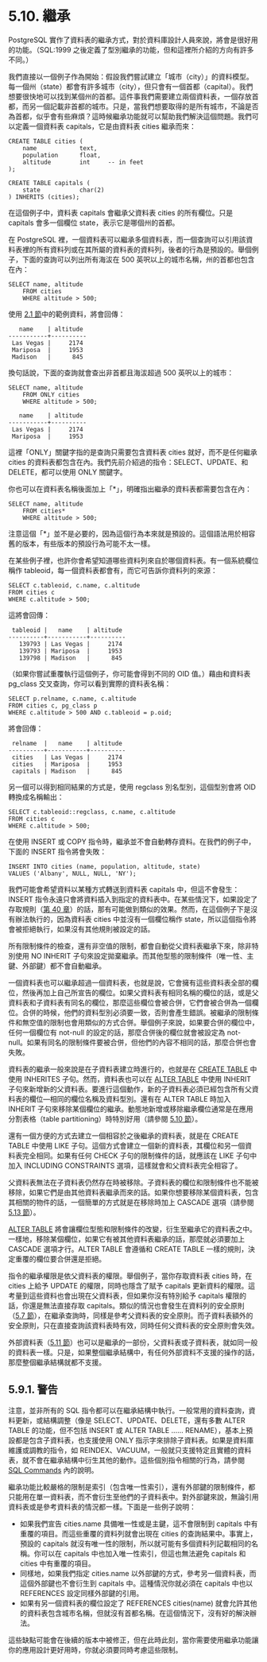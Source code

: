 # 5.10. 繼承

PostgreSQL 實作了資料表的繼承方式，對於資料庫設計人員來說，將會是很好用的功能。（SQL:1999 之後定義了型別繼承的功能，但和這裡所介紹的方向有許多不同。）

我們直接以一個例子作為開始：假設我們嘗試建立「城市（city）」的資料模型。每一個州（state）都會有許多城市（city），但只會有一個首都（capital）。我們想要很快地可以找到某個州的首都。這件事我們需要建立兩個資料表，一個存放首都，而另一個記載非首都的城市。只是，當我們想要取得的是所有城市，不論是否為首都，似乎會有些麻煩？這時候繼承功能就可以幫助我們解決這個問題。我們可以定義一個資料表 capitals，它是由資料表 cities 繼承而來：

```
CREATE TABLE cities (
    name            text,
    population      float,
    altitude        int     -- in feet
);

CREATE TABLE capitals (
    state           char(2)
) INHERITS (cities);
```

在這個例子中，資料表 capitals 會繼承父資料表 cities 的所有欄位。只是 capitals 會多一個欄位 state，表示它是哪個州的首都。

在 PostgreSQL 裡，一個資料表可以繼承多個資料表，而一個查詢可以引用該資料表裡的所有資料列或在其所屬的資料表的資料列，後者的行為是預設的。舉個例子，下面的查詢可以列出所有海沷在 500 英呎以上的城市名稱，州的首都也包含在內：

```
SELECT name, altitude
    FROM cities
    WHERE altitude > 500;
```

使用 [2.1 節](https://github.com/pgsql-tw/documents/tree/a096b206440e1ac8cdee57e1ae7a74730f0ee146/the-sql-language/21-introduction.md)中的範例資料，將會回傳：

```
   name    | altitude
-----------+----------
 Las Vegas |     2174
 Mariposa  |     1953
 Madison   |      845
```

換句話說，下面的查詢就會查出非首都且海沷超過 500 英呎以上的城市：

```
SELECT name, altitude
    FROM ONLY cities
    WHERE altitude > 500;

   name    | altitude
-----------+----------
 Las Vegas |     2174
 Mariposa  |     1953
```

這裡「ONLY」關鍵字指的是查詢只需要包含資料表 cities 就好，而不是任何繼承 cities 的資料表都包含在內。我們先前介紹過的指令：SELECT、UPDATE、和 DELETE，都可以使用 ONLY 關鍵字。

你也可以在資料表名稱後面加上「\*」，明確指出繼承的資料表都需要包含在內：

```
SELECT name, altitude
    FROM cities*
    WHERE altitude > 500;
```

注意這個「\*」並不是必要的，因為這個行為本來就是預設的。這個語法用於相容舊的版本，有些版本的預設行為可能不太一樣。

在某些例子裡，也許你會希望知道哪些資料列來自於哪個資料表。有一個系統欄位稱作 tableoid，每一個資料表都會有，而它可告訴你資料列的來源：

```
SELECT c.tableoid, c.name, c.altitude
FROM cities c
WHERE c.altitude > 500;
```

這將會回傳：

```
 tableoid |   name    | altitude
----------+-----------+----------
   139793 | Las Vegas |     2174
   139793 | Mariposa  |     1953
   139798 | Madison   |      845
```

（如果你嘗試重覆執行這個例子，你可能會得到不同的 OID 值。）藉由和資料表 pg\_class 交叉查詢，你可以看到實際的資料表名稱：

```
SELECT p.relname, c.name, c.altitude
FROM cities c, pg_class p
WHERE c.altitude > 500 AND c.tableoid = p.oid;
```

將會回傳：

```
 relname  |   name    | altitude
----------+-----------+----------
 cities   | Las Vegas |     2174
 cities   | Mariposa  |     1953
 capitals | Madison   |      845
```

另一個可以得到相同結果的方式是，使用 regclass 別名型別，這個型別會將 OID 轉換成名稱輸出：

```
SELECT c.tableoid::regclass, c.name, c.altitude
FROM cities c
WHERE c.altitude > 500;
```

在使用 INSERT 或 COPY 指令時，繼承並不會自動轉存資料。在我們的例子中，下面的 INSERT 指令將會失敗：

```
INSERT INTO cities (name, population, altitude, state)
VALUES ('Albany', NULL, NULL, 'NY');
```

我們可能會希望資料以某種方式轉送到資料表 capitals 中，但這不會發生：INSERT 指令永遠只會將資料插入到指定的資料表中。在某些情況下，如果設定了存取規則（[第 40 章](https://github.com/pgsql-tw/documents/tree/a096b206440e1ac8cdee57e1ae7a74730f0ee146/v-server-programming/the-rule-system.md)）的話，那有可能做到類似的效果。然而，在這個例子下是沒有辦法執行的，因為資料表 cities 中並沒有一個欄位稱作 state，所以這個指令將會被拒絕執行，如果沒有其他規則被設定的話。

所有限制條件的檢查，還有非空值的限制，都會自動從父資料表繼承下來，除非特別使用 NO INHERIT 子句來設定拋棄繼承。而其他型態的限制條件（唯一性、主鍵、外部鍵）都不會自動繼承。

一個資料表也可以繼承超過一個資料表，也就是說，它會擁有這些資料表全部的欄位，然後再加上自己所宣告的欄位。如果父資料表有相同名稱的欄位的話，或是父資料表和子資料表有同名的欄位，那麼這些欄位會被合併，它們會被合併為一個欄位。合併的時候，他們的資料型別必須要一致，否則會產生錯誤。被繼承的限制條件和無空值的限制也會用類似的方式合併。舉個例子來說，如果要合併的欄位中，任何一個欄位有 not-null 的設定的話，那麼合併後的欄位就會被設定為 not-null。如果有同名的限制條件要被合併，但他們的內容不相同的話，那麼合併也會失敗。

資料表的繼承一般來說是在子資料表建立時進行的，也就是在 [CREATE TABLE](https://github.com/pgsql-tw/documents/tree/a096b206440e1ac8cdee57e1ae7a74730f0ee146/vi-reference/i-sql-commands/create-table.md) 中使用 INHERITES 子句。然而，資料表也可以在 [ALTER TABLE](https://github.com/pgsql-tw/documents/tree/a096b206440e1ac8cdee57e1ae7a74730f0ee146/vi-reference/i-sql-commands/alter-table.md) 中使用 INHERIT 子句來新增新的父資料表。要進行這個動作，新的子資料表必須已經包含所有父資料表的欄位—相同的欄位名稱及資料型別。還有在 ALTER TABLE 時加入 INHERIT 子句來移除某個欄位的繼承。動態地新增或移除繼承欄位通常是在應用分割表格（table partitioning）時特別好用（請參閱 [5.10 節](https://github.com/pgsql-tw/documents/tree/a096b206440e1ac8cdee57e1ae7a74730f0ee146/ii-the-sql-language/data-definition/510-table-partitioning.md)）。

還有一個方便的方式去建立一個相容於之後繼承的資料表，就是在 CREATE TABLE 中使用 LIKE 子句。這個方式會建立一個新的資料表，其欄位和另一個資料表完全相同。如果有任何 CHECK 子句的限制條件的話，就應該在 LIKE 子句中加入 INCLUDING CONSTRAINTS 選項，這樣就會和父資料表完全相容了。

父資料表無法在子資料表仍然存在時被移除。子資料表的欄位和限制條件也不能被移除，如果它們是由其他資料表繼承而來的話。如果你想要移除某個資料表，包含其相關的物件的話，一個簡單的方式就是在移除時加上 CASCADE 選項（請參閱 [5.13 節](https://github.com/pgsql-tw/documents/tree/a096b206440e1ac8cdee57e1ae7a74730f0ee146/ii-the-sql-language/data-definition/513-dependency-tracking.md)）。

[ALTER TABLE](https://github.com/pgsql-tw/documents/tree/a096b206440e1ac8cdee57e1ae7a74730f0ee146/vi-reference/i-sql-commands/alter-table.md) 將會讓欄位型態和限制條件的改變，衍生至繼承它的資料表之中。一樣地，移除某個欄位，如果它有被其他資料表繼承的話，那麼就必須要加上 CASCADE 選項才行。ALTER TABLE 會遵循和 CREATE TABLE 一樣的規則，決定重覆的欄位要合併還是拒絕。

指令的繼承權限是依父資料表的權限。舉個例子，當你存取資料表 cities 時，在 cities 上給予 UPDATE 的權限，同時也隱含了賦予 capitals 更新資料的權限。這考量到這些資料也會出現在父資料表，但如果你沒有特別給予 capitals 權限的話，你還是無法直接存取 capitals。類似的情況也會發生在資料列的安全原則（[5.7 節](https://github.com/pgsql-tw/documents/tree/a096b206440e1ac8cdee57e1ae7a74730f0ee146/ii-the-sql-language/data-definition/57-row-security-policies.md)），在繼承查詢時，同樣是參考父資料表的安全原則。而子資料表額外的安全原則，只在直接查詢該資料表時有效，同時任何父資料表的安全原則會失效。

外部資料表（[5.11 節](https://github.com/pgsql-tw/documents/tree/a096b206440e1ac8cdee57e1ae7a74730f0ee146/ii-the-sql-language/data-definition/511-foreign-data.md)）也可以是繼承的一部份，父資料表或子資料表，就如同一般的資料表一樣。只是，如果整個繼承結構中，有任何外部資料不支援的操作的話，那麼整個繼承結構就都不支援。

## 5.9.1. 警告

注意，並非所有的 SQL 指令都可以在繼承結構中執行。一般常用的資料查詢，資料更新，或結構調整（像是 SELECT、UPDATE、DELETE，還有多數 ALTER TABLE 的功能，但不包括 INSERT 或 ALTER TABLE ...... RENAME），基本上預設都是包含子資料表，也支援使用 ONLY 指示字來排除子資料表。如果是資料庫維護或調教的指令，如 REINDEX、VACUUM，一般就只支援特定且實體的資料表，就不會在繼承結構中衍生其他的動作。這些個別指令相關的行為，請參閱 [SQL Commands](https://github.com/pgsql-tw/documents/tree/a096b206440e1ac8cdee57e1ae7a74730f0ee146/vi-reference/i-sql-commands.md) 內的說明。

繼承功能比較嚴格的限制是索引（包含唯一性索引），還有外部鍵的限制條件，都只能用在單一資料表，而不會衍生至他們的子資料表中。對外部鍵來說，無論引用資料表或是參考資料表的情況都一樣。下面是一些例子說明：

* 如果我們宣告 cities.name 具備唯一性或是主鍵，這不會限制到 capitals 中有重覆的項目。而這些重覆的資料列就會出現在 cities 的查詢結果中。事實上，預設的 capitals 就沒有唯一性的限制，所以就可能有多個資料列記載相同的名稱。你可以在 capitals 中也加入唯一性索引，但這也無法避免 capitals 和 cities 中有重覆的項目。
* 同樣地，如果我們指定 cities.name 以外部鍵的方式，參考另一個資料表，而這個外部鍵也不會衍生到 capitals 中。這種情況你就必須在 capitals 中也以 REFERENCES 設定同樣外部鍵的引用。
* 如果有另一個資料表的欄位設定了 REFERENCES cities(name) 就會允許其他的資料表包含城市名稱，但就沒有首都名稱。在這個情況下，沒有好的解決辦法。

這些缺點可能會在後續的版本中被修正，但在此時此刻，當你需要使用繼承功能讓你的應用設計更好用時，你就必須要同時考慮這些限制。

